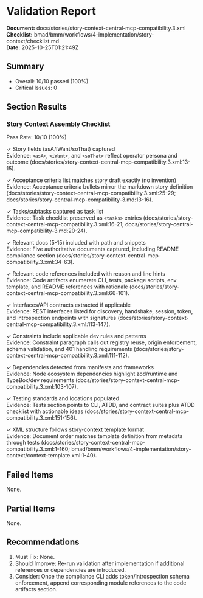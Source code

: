 # Validation Report

**Document:** docs/stories/story-context-central-mcp-compatibility.3.xml  
**Checklist:** bmad/bmm/workflows/4-implementation/story-context/checklist.md  
**Date:** 2025-10-25T01:21:49Z

## Summary
- Overall: 10/10 passed (100%)
- Critical Issues: 0

## Section Results

### Story Context Assembly Checklist
Pass Rate: 10/10 (100%)

✓ Story fields (asA/iWant/soThat) captured  
Evidence: `<asA>`, `<iWant>`, and `<soThat>` reflect operator persona and outcome (docs/stories/story-context-central-mcp-compatibility.3.xml:13-15).

✓ Acceptance criteria list matches story draft exactly (no invention)  
Evidence: Acceptance criteria bullets mirror the markdown story definition (docs/stories/story-context-central-mcp-compatibility.3.xml:25-29; docs/stories/story-central-mcp-compatibility-3.md:13-16).

✓ Tasks/subtasks captured as task list  
Evidence: Task checklist preserved as `<tasks>` entries (docs/stories/story-context-central-mcp-compatibility.3.xml:16-21; docs/stories/story-central-mcp-compatibility-3.md:20-24).

✓ Relevant docs (5-15) included with path and snippets  
Evidence: Five authoritative documents captured, including README compliance section (docs/stories/story-context-central-mcp-compatibility.3.xml:34-63).  

✓ Relevant code references included with reason and line hints  
Evidence: Code artifacts enumerate CLI, tests, package scripts, env template, and README references with rationale (docs/stories/story-context-central-mcp-compatibility.3.xml:66-101).

✓ Interfaces/API contracts extracted if applicable  
Evidence: REST interfaces listed for discovery, handshake, session, token, and introspection endpoints with signatures (docs/stories/story-context-central-mcp-compatibility.3.xml:113-147).

✓ Constraints include applicable dev rules and patterns  
Evidence: Constraint paragraph calls out registry reuse, origin enforcement, schema validation, and 401 handling requirements (docs/stories/story-context-central-mcp-compatibility.3.xml:111-112).

✓ Dependencies detected from manifests and frameworks  
Evidence: Node ecosystem dependencies highlight zod/runtime and TypeBox/dev requirements (docs/stories/story-context-central-mcp-compatibility.3.xml:103-107).

✓ Testing standards and locations populated  
Evidence: Tests section points to CLI, ATDD, and contract suites plus ATDD checklist with actionable ideas (docs/stories/story-context-central-mcp-compatibility.3.xml:151-156).

✓ XML structure follows story-context template format  
Evidence: Document order matches template definition from metadata through tests (docs/stories/story-context-central-mcp-compatibility.3.xml:1-160; bmad/bmm/workflows/4-implementation/story-context/context-template.xml:1-40).

## Failed Items
None.

## Partial Items
None.

## Recommendations
1. Must Fix: None.
2. Should Improve: Re-run validation after implementation if additional references or dependencies are introduced.
3. Consider: Once the compliance CLI adds token/introspection schema enforcement, append corresponding module references to the code artifacts section.
